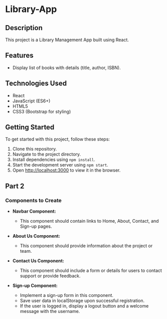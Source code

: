 # Library-App

## Description

This project is a Library Management App built using React.

## Features

- Display list of books with details (title, author, ISBN).

## Technologies Used

- React
- JavaScript (ES6+)
- HTML5
- CSS3 (Bootstrap for styling)

## Getting Started

To get started with this project, follow these steps:

1. Clone this repository.
2. Navigate to the project directory.
3. Install dependencies using `npm install`.
4. Start the development server using `npm start`.
5. Open [http://localhost:3000](http://localhost:3000) to view it in the browser.

## Part 2

### Components to Create

- **Navbar Component:**
  - This component should contain links to Home, About, Contact, and Sign-up pages.

- **About Us Component:**
  - This component should provide information about the project or team.

- **Contact Us Component:**
  - This component should include a form or details for users to contact support or provide feedback.

- **Sign-up Component:**
  - Implement a sign-up form in this component.
  - Save user data in localStorage upon successful registration.
  - If the user is logged in, display a logout button and a welcome message with the username.

